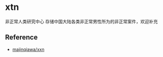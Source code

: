 # xtn
非正常人类研究中心 存储中国大陆各类非正常男性所为的非正常案件，欢迎补充

## Reference
- [majinqiawa/xxn](https://github.com/majinqiawa/xxn)
